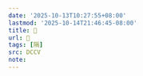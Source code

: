 ```yaml
---
date: '2025-10-13T10:27:55+08:00'
lastmod: '2025-10-14T21:46:45-08:00'
title: 􂍼
url: 􂍼
tags: [隔]
src: DCCV
note:
---
```

